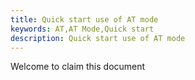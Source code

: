 ```yaml
---
title: Quick start use of AT mode
keywords: AT,AT Mode,Quick start
description: Quick start use of AT mode
---
```


Welcome to claim this document